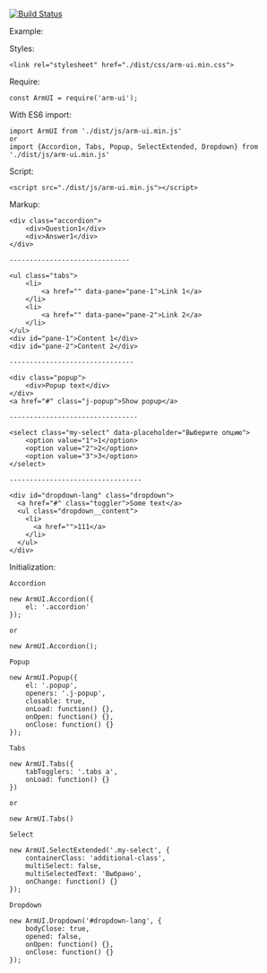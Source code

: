 [![Build Status](https://travis-ci.org/dmitriyakkerman/arm-ui.svg?branch=master)](https://travis-ci.org/dmitriyakkerman/arm-ui)

Example:

Styles:  
    
    <link rel="stylesheet" href="./dist/css/arm-ui.min.css">

Require:

    const ArmUI = require('arm-ui');
    
With ES6 import:    
    
    import ArmUI from './dist/js/arm-ui.min.js'       
    or    
    import {Accordion, Tabs, Popup, SelectExtended, Dropdown} from './dist/js/arm-ui.min.js'
    
Script:

    <script src="./dist/js/arm-ui.min.js"></script>
    
Markup:

    <div class="accordion">
        <div>Question1</div>
        <div>Answer1</div>
    </div>      
    
    ------------------------------    
        
    <ul class="tabs">
        <li>
            <a href="" data-pane="pane-1">Link 1</a>
        </li>
        <li>
            <a href="" data-pane="pane-2">Link 2</a>
        </li>
    </ul>
    <div id="pane-1">Content 1</div>
    <div id="pane-2">Content 2</div>   
        
    -------------------------------       
        
    <div class="popup">
        <div>Popup text</div>
    </div>
    <a href="#" class="j-popup">Show popup</a>   
     
    --------------------------------
        
    <select class="my-select" data-placeholder="Выберите опцию">
        <option value="1">1</option>
        <option value="2">2</option>
        <option value="3">3</option>
    </select>
           
    ---------------------------------              
           
    <div id="dropdown-lang" class="dropdown">
      <a href="#" class="toggler">Some text</a>
      <ul class="dropdown__content">
        <li>
          <a href="">111</a>
        </li>
      </ul>
    </div>  
 
Initialization:
           
    Accordion   
        
    new ArmUI.Accordion({
        el: '.accordion'
    });
       
    or
        
    new ArmUI.Accordion();  
     
    Popup
        
    new ArmUI.Popup({
        el: '.popup',
        openers: '.j-popup',
        closable: true,
        onLoad: function() {},
        onOpen: function() {},
        onClose: function() {}
    });
        
    Tabs    
        
    new ArmUI.Tabs({
        tabTogglers: '.tabs a',
        onLoad: function() {}
    })
        
    or
        
    new ArmUI.Tabs()
       
    Select 
     
    new ArmUI.SelectExtended('.my-select', {
        containerClass: 'additional-class',
        multiSelect: false,
        multiSelectedText: 'Выбрано',
        onChange: function() {}
    });   
    
    Dropdown   
    
    new ArmUI.Dropdown('#dropdown-lang', {
        bodyClose: true,
        opened: false,
        onOpen: function() {},
        onClose: function() {}
    });
